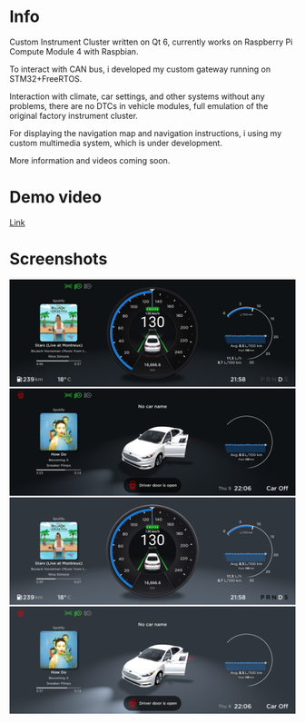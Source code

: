 # Info
Custom Instrument Cluster written on Qt 6, currently works on Raspberry Pi Compute Module 4 with Raspbian.

To interact with CAN bus, i developed my custom gateway running on STM32+FreeRTOS.

Interaction with climate, car settings, and other systems without any problems, there are no DTCs in vehicle modules, full emulation of the original factory instrument cluster.

For displaying the navigation map and navigation instructions, i using my custom multimedia system, which is under development.

More information and videos coming soon.
# Demo video
[Link](https://youtu.be/i1HMDwnfqPg "Link")
# Screenshots
![](screenshots/night_On.png)
![](screenshots/night_Off.png)
![](screenshots/day_On.png)
![](screenshots/day_Off.png)
